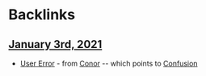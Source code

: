 
# Backlinks
## [January 3rd, 2021](<January 3rd, 2021.md>)
- [User Error](<User Error.md>) - from [Conor](<Conor.md>) -- which points to [Confusion](<Confusion.md>)

